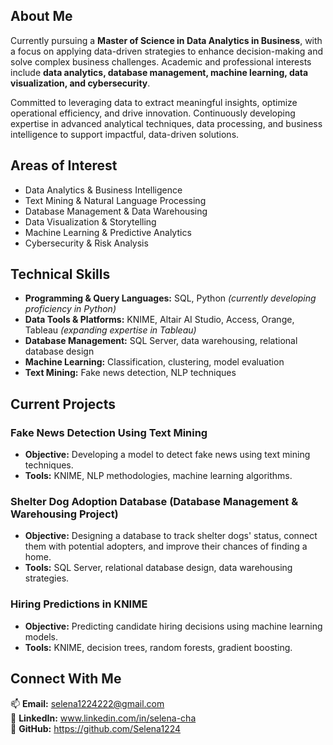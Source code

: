 ## About Me  
Currently pursuing a **Master of Science in Data Analytics in Business**, with a focus on applying data-driven strategies to enhance decision-making and solve complex business challenges. Academic and professional interests include **data analytics, database management, machine learning, data visualization, and cybersecurity**.  

Committed to leveraging data to extract meaningful insights, optimize operational efficiency, and drive innovation. Continuously developing expertise in advanced analytical techniques, data processing, and business intelligence to support impactful, data-driven solutions.

## Areas of Interest  
- Data Analytics & Business Intelligence  
- Text Mining & Natural Language Processing  
- Database Management & Data Warehousing  
- Data Visualization & Storytelling  
- Machine Learning & Predictive Analytics  
- Cybersecurity & Risk Analysis  

## Technical Skills  
- **Programming & Query Languages:** SQL, Python *(currently developing proficiency in Python)*  
- **Data Tools & Platforms:** KNIME, Altair AI Studio, Access, Orange, Tableau *(expanding expertise in Tableau)*  
- **Database Management:** SQL Server, data warehousing, relational database design  
- **Machine Learning:** Classification, clustering, model evaluation  
- **Text Mining:** Fake news detection, NLP techniques  

## Current Projects  
### **Fake News Detection Using Text Mining**  
- **Objective:** Developing a model to detect fake news using text mining techniques.  
- **Tools:** KNIME, NLP methodologies, machine learning algorithms.  

### **Shelter Dog Adoption Database (Database Management & Warehousing Project)**  
- **Objective:** Designing a database to track shelter dogs' status, connect them with potential adopters, and improve their chances of finding a home.  
- **Tools:** SQL Server, relational database design, data warehousing strategies.  

### **Hiring Predictions in KNIME**  
- **Objective:** Predicting candidate hiring decisions using machine learning models.  
- **Tools:** KNIME, decision trees, random forests, gradient boosting.  

## Connect With Me  
📫 **Email:** selena1224222@gmail.com  
🔗 **LinkedIn:** www.linkedin.com/in/selena-cha  
📂 **GitHub:** https://github.com/Selena1224 
